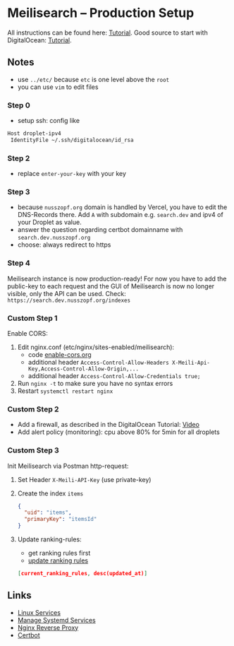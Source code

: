 # Meilisearch – Production Setup

All instructions can be found here: [Tutorial](https://docs.meilisearch.com/running-production/#a-quick-introduction).
Good source to start with DigitalOcean: [Tutorial](https://www.youtube.com/watch?v=Q-PaRVFhMXs&list=PLYxzS__5yYQk7h6aoN5_rvvvC8WUMxAaB).

## Notes

- use `../etc/` because `etc` is one level above the `root`
- you can use `vim` to edit files

### Step 0

- setup ssh: config like

```bash
Host droplet-ipv4
 IdentityFile ~/.ssh/digitalocean/id_rsa
```

### Step 2

- replace `enter-your-key` with your key

### Step 3

- because `nusszopf.org` domain is handled by Vercel, you have to edit the DNS-Records there. Add `A` with subdomain e.g. `search.dev` and ipv4 of your Droplet as value.
- answer the question regarding certbot domainname with `search.dev.nusszopf.org`
- choose: always redirect to https

### Step 4

Meilisearch instance is now production-ready! For now you have to add the public-key to each request and the GUI of Meilisearch is now no longer visible, only the API can be used.
Check: `https://search.dev.nusszopf.org/indexes`

### Custom Step 1

Enable CORS:

1. Edit nginx.conf (etc/nginx/sites-enabled/meilisearch):
   - code [enable-cors.org](https://enable-cors.org/server_nginx.html)
   - additional header `Access-Control-Allow-Headers X-Meili-Api-Key,Access-Control-Allow-Origin,...`
   - additional header `Access-Control-Allow-Credentials true;`
2. Run `nginx -t` to make sure you have no syntax errors
3. Restart `systemctl restart nginx`

### Custom Step 2

- Add a firewall, as described in the DigitalOcean Tutorial: [Video](https://www.youtube.com/watch?v=gwu313WjquM&list=PLYxzS__5yYQk7h6aoN5_rvvvC8WUMxAaB&index=13)
- Add alert policy (monitoring): cpu above 80% for 5min for all droplets

### Custom Step 3

Init Meilisearch via Postman http-request:

1. Set Header `X-Meili-API-Key` (use private-key)
2. Create the index `items`

   ```json
   {
     "uid": "items",
     "primaryKey": "itemsId"
   }
   ```

3. Update ranking-rules:

   - get ranking rules first
   - [update ranking rules](https://docs.meilisearch.com/references/ranking_rules.html#update-ranking-rules)

   ```json
   [current_ranking_rules, desc(updated_at)]
   ```

## Links

- [Linux Services](https://www.hostinger.com/tutorials/manage-and-list-services-in-linux/)
- [Manage Systemd Services](https://www.digitalocean.com/community/tutorials/how-to-use-systemctl-to-manage-systemd-services-and-units)
- [Nginx Reverse Proxy](https://www.keycdn.com/support/nginx-reverse-proxy)
- [Certbot](https://certbot.eff.org/about/)
